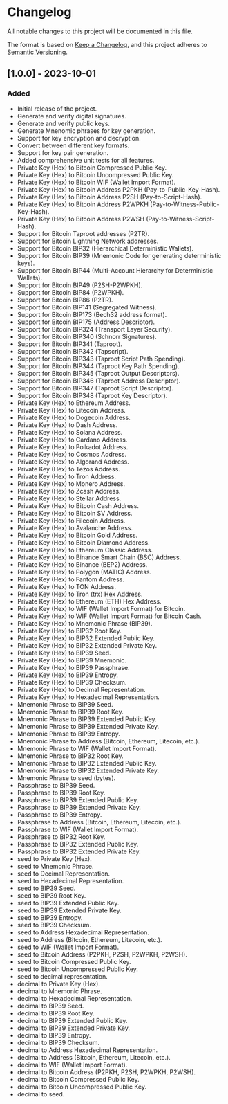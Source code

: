 # Changelog

All notable changes to this project will be documented in this file.

The format is based on [Keep a Changelog](https://keepachangelog.com/en/1.0.0/), and this project adheres to [Semantic Versioning](https://semver.org/spec/v2.0.0.html).

## [1.0.0] - 2023-10-01
### Added
- Initial release of the project.
- Generate and verify digital signatures.
- Generate and verify public keys.
- Generate Mnenomic phrases for key generation.
- Support for key encryption and decryption.
- Convert between different key formats.
- Support for key pair generation.
- Added comprehensive unit tests for all features.
- Private Key (Hex) to Bitcoin Compressed Public Key.
- Private Key (Hex) to Bitcoin Uncompressed Public Key.
- Private Key (Hex) to Bitcoin WIF (Wallet Import Format).
- Private Key (Hex) to Bitcoin Address P2PKH (Pay-to-Public-Key-Hash).
- Private Key (Hex) to Bitcoin Address P2SH (Pay-to-Script-Hash).
- Private Key (Hex) to Bitcoin Address P2WPKH (Pay-to-Witness-Public-Key-Hash).
- Private Key (Hex) to Bitcoin Address P2WSH (Pay-to-Witness-Script-Hash).
- Support for Bitcoin Taproot addresses (P2TR).
- Support for Bitcoin Lightning Network addresses.
- Support for Bitcoin BIP32 (Hierarchical Deterministic Wallets).
- Support for Bitcoin BIP39 (Mnemonic Code for generating deterministic keys).
- Support for Bitcoin BIP44 (Multi-Account Hierarchy for Deterministic Wallets).
- Support for Bitcoin BIP49 (P2SH-P2WPKH).
- Support for Bitcoin BIP84 (P2WPKH).
- Support for Bitcoin BIP86 (P2TR).
- Support for Bitcoin BIP141 (Segregated Witness).
- Support for Bitcoin BIP173 (Bech32 address format).
- Support for Bitcoin BIP175 (Address Descriptor).
- Support for Bitcoin BIP324 (Transport Layer Security).
- Support for Bitcoin BIP340 (Schnorr Signatures).
- Support for Bitcoin BIP341 (Taproot).
- Support for Bitcoin BIP342 (Tapscript).
- Support for Bitcoin BIP343 (Taproot Script Path Spending).
- Support for Bitcoin BIP344 (Taproot Key Path Spending).
- Support for Bitcoin BIP345 (Taproot Output Descriptors).
- Support for Bitcoin BIP346 (Taproot Address Descriptor).
- Support for Bitcoin BIP347 (Taproot Script Descriptor).
- Support for Bitcoin BIP348 (Taproot Key Descriptor).
- Private Key (Hex) to Ethereum Address.
- Private Key (Hex) to Litecoin Address.
- Private Key (Hex) to Dogecoin Address.
- Private Key (Hex) to Dash Address.
- Private Key (Hex) to Solana Address.
- Private Key (Hex) to Cardano Address.
- Private Key (Hex) to Polkadot Address.
- Private Key (Hex) to Cosmos Address.
- Private Key (Hex) to Algorand Address.
- Private Key (Hex) to Tezos Address.
- Private Key (Hex) to Tron Address.
- Private Key (Hex) to Monero Address.
- Private Key (Hex) to Zcash Address.
- Private Key (Hex) to Stellar Address.
- Private Key (Hex) to Bitcoin Cash Address.
- Private Key (Hex) to Bitcoin SV Address.
- Private Key (Hex) to Filecoin Address.
- Private Key (Hex) to Avalanche Address.
- Private Key (Hex) to Bitcoin Gold Address.
- Private Key (Hex) to Bitcoin Diamond Address.
- Private Key (Hex) to Ethereum Classic Address.
- Private Key (Hex) to Binance Smart Chain (BSC) Address.
- Private Key (Hex) to Binance (BEP2) Address.
- Private Key (Hex) to Polygon (MATIC) Address.
- Private Key (Hex) to Fantom Address.
- Private Key (Hex) to TON Address.
- Private Key (Hex) to Tron (trx) Hex Address.
- Private Key (Hex) to Ethereum (ETH) Hex Address.
- Private Key (Hex) to WIF (Wallet Import Format) for Bitcoin.
- Private Key (Hex) to WIF (Wallet Import Format) for Bitcoin Cash.
- Private Key (Hex) to Mnemonic Phrase (BIP39).
- Private Key (Hex) to BIP32 Root Key.
- Private Key (Hex) to BIP32 Extended Public Key.
- Private Key (Hex) to BIP32 Extended Private Key.
- Private Key (Hex) to BIP39 Seed.
- Private Key (Hex) to BIP39 Mnemonic.
- Private Key (Hex) to BIP39 Passphrase.
- Private Key (Hex) to BIP39 Entropy.
- Private Key (Hex) to BIP39 Checksum.
- Private Key (Hex) to Decimal Representation.
- Private Key (Hex) to Hexadecimal Representation.
- Mnemonic Phrase to BIP39 Seed.
- Mnemonic Phrase to BIP39 Root Key.
- Mnemonic Phrase to BIP39 Extended Public Key.
- Mnemonic Phrase to BIP39 Extended Private Key.
- Mnemonic Phrase to BIP39 Entropy.
- Mnemonic Phrase to Address (Bitcoin, Ethereum, Litecoin, etc.).
- Mnemonic Phrase to WIF (Wallet Import Format).
- Mnemonic Phrase to BIP32 Root Key.
- Mnemonic Phrase to BIP32 Extended Public Key.
- Mnemonic Phrase to BIP32 Extended Private Key.
- Mnemonic Phrase to seed (bytes).
- Passphrase to BIP39 Seed.
- Passphrase to BIP39 Root Key.
- Passphrase to BIP39 Extended Public Key.
- Passphrase to BIP39 Extended Private Key.
- Passphrase to BIP39 Entropy.
- Passphrase to Address (Bitcoin, Ethereum, Litecoin, etc.).
- Passphrase to WIF (Wallet Import Format).
- Passphrase to BIP32 Root Key.
- Passphrase to BIP32 Extended Public Key.
- Passphrase to BIP32 Extended Private Key.
- seed to Private Key (Hex).
- seed to Mnemonic Phrase.
- seed to Decimal Representation.
- seed to Hexadecimal Representation.
- seed to BIP39 Seed.
- seed to BIP39 Root Key.
- seed to BIP39 Extended Public Key.
- seed to BIP39 Extended Private Key.
- seed to BIP39 Entropy.
- seed to BIP39 Checksum.
- seed to Address Hexadecimal Representation.
- seed to Address (Bitcoin, Ethereum, Litecoin, etc.).
- seed to WIF (Wallet Import Format).
- seed to Bitcoin Address (P2PKH, P2SH, P2WPKH, P2WSH).
- seed to Bitcoin Compressed Public Key.
- seed to Bitcoin Uncompressed Public Key.
- seed to decimal representation.
- decimal to Private Key (Hex).
- decimal to Mnemonic Phrase.
- decimal to Hexadecimal Representation.
- decimal to BIP39 Seed.
- decimal to BIP39 Root Key.
- decimal to BIP39 Extended Public Key.
- decimal to BIP39 Extended Private Key.
- decimal to BIP39 Entropy.
- decimal to BIP39 Checksum.
- decimal to Address Hexadecimal Representation.
- decimal to Address (Bitcoin, Ethereum, Litecoin, etc.).
- decimal to WIF (Wallet Import Format).
- decimal to Bitcoin Address (P2PKH, P2SH, P2WPKH, P2WSH).
- decimal to Bitcoin Compressed Public Key.
- decimal to Bitcoin Uncompressed Public Key.
- decimal to seed.

